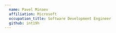 ```yaml
---
  name: Pavel Minaev
  affiliation: Microsoft 
  occupation_title: Software Development Engineer
  github: int19h
---
```

